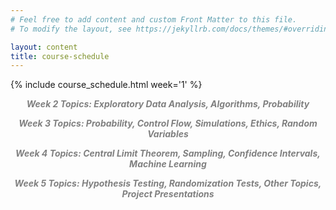 ```yaml
---
# Feel free to add content and custom Front Matter to this file.
# To modify the layout, see https://jekyllrb.com/docs/themes/#overriding-theme-defaults

layout: content
title: course-schedule
---
```


{% include course_schedule.html week='1' %}
<!-- {% include course_schedule.html week='2' %}
{% include course_schedule.html week='3' %}
{% include course_schedule.html week='4' %}
{% include course_schedule.html week='5' %} -->

<style>.week-sub {text-align: center; font-style: italic; font-weight: bold; color: grey;}</style>

<p class="week-sub">Week 2 Topics: Exploratory Data Analysis, Algorithms, Probability</p>

<p class="week-sub">Week 3 Topics: Probability, Control Flow, Simulations, Ethics, Random Variables</p>

<p class="week-sub">Week 4 Topics: Central Limit Theorem, Sampling, Confidence Intervals, Machine Learning</p>

<p class="week-sub">Week 5 Topics: Hypothesis Testing, Randomization Tests, Other Topics, Project Presentations</p>